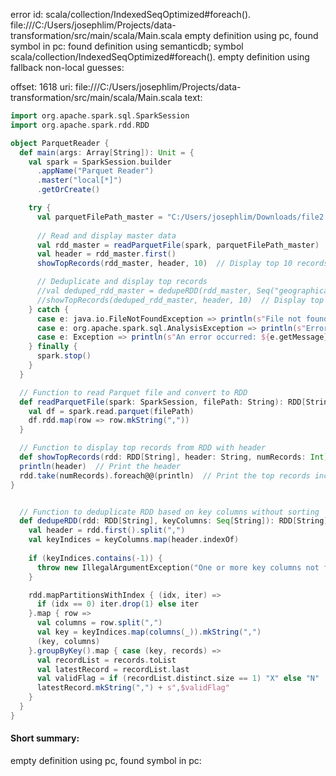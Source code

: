 error id: scala/collection/IndexedSeqOptimized#foreach().
file:///C:/Users/josephlim/Projects/data-transformation/src/main/scala/Main.scala
empty definition using pc, found symbol in pc: 
found definition using semanticdb; symbol scala/collection/IndexedSeqOptimized#foreach().
empty definition using fallback
non-local guesses:

offset: 1618
uri: file:///C:/Users/josephlim/Projects/data-transformation/src/main/scala/Main.scala
text:
```scala
import org.apache.spark.sql.SparkSession
import org.apache.spark.rdd.RDD

object ParquetReader {
  def main(args: Array[String]): Unit = {
    val spark = SparkSession.builder
      .appName("Parquet Reader")
      .master("local[*]")
      .getOrCreate()

    try {
      val parquetFilePath_master = "C:/Users/josephlim/Downloads/file2.parquet"
      
      // Read and display master data
      val rdd_master = readParquetFile(spark, parquetFilePath_master)
      val header = rdd_master.first()
      showTopRecords(rdd_master, header, 10)  // Display top 10 records with header

      // Deduplicate and display top records
      //val deduped_rdd_master = dedupeRDD(rdd_master, Seq("geographical_location_oid"))
      //showTopRecords(deduped_rdd_master, header, 10)  // Display top 10 records with header
    } catch {
      case e: java.io.FileNotFoundException => println(s"File not found: ${e.getMessage}")
      case e: org.apache.spark.sql.AnalysisException => println(s"Error reading Parquet file: ${e.getMessage}")
      case e: Exception => println(s"An error occurred: ${e.getMessage}")
    } finally {
      spark.stop()
    }
  }

  // Function to read Parquet file and convert to RDD
  def readParquetFile(spark: SparkSession, filePath: String): RDD[String] = {
    val df = spark.read.parquet(filePath)
    df.rdd.map(row => row.mkString(","))
  }

  // Function to display top records from RDD with header
  def showTopRecords(rdd: RDD[String], header: String, numRecords: Int): Unit = {
  println(header)  // Print the header
  rdd.take(numRecords).foreach@@(println)  // Print the top records including the header
}


  // Function to deduplicate RDD based on key columns without sorting
  def dedupeRDD(rdd: RDD[String], keyColumns: Seq[String]): RDD[String] = {
    val header = rdd.first().split(",")
    val keyIndices = keyColumns.map(header.indexOf)
    
    if (keyIndices.contains(-1)) {
      throw new IllegalArgumentException("One or more key columns not found in the header")
    }

    rdd.mapPartitionsWithIndex { (idx, iter) =>
      if (idx == 0) iter.drop(1) else iter
    }.map { row =>
      val columns = row.split(",")
      val key = keyIndices.map(columns(_)).mkString(",")
      (key, columns)
    }.groupByKey().map { case (key, records) =>
      val recordList = records.toList
      val latestRecord = recordList.last
      val validFlag = if (recordList.distinct.size == 1) "X" else "N"
      latestRecord.mkString(",") + s",$validFlag"
    }
  }
}

```


#### Short summary: 

empty definition using pc, found symbol in pc: 